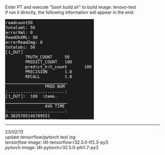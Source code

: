 Enter PT and execute "bash build.sh" to build image: lenovo-test  
If run it directly, the following information will appear in the end:  

![image](https://github.com/LYW0288/lenovo/blob/main/001.png)
  
---  
23/02/13  
update tensorflow/pytorch test log  
*tensorflow image*: l4t-tensorflow:r32.5.0-tf2.3-py3  
*pytorch image*: l4t-pytorch:r32.5.0-pth1.7-py3  
